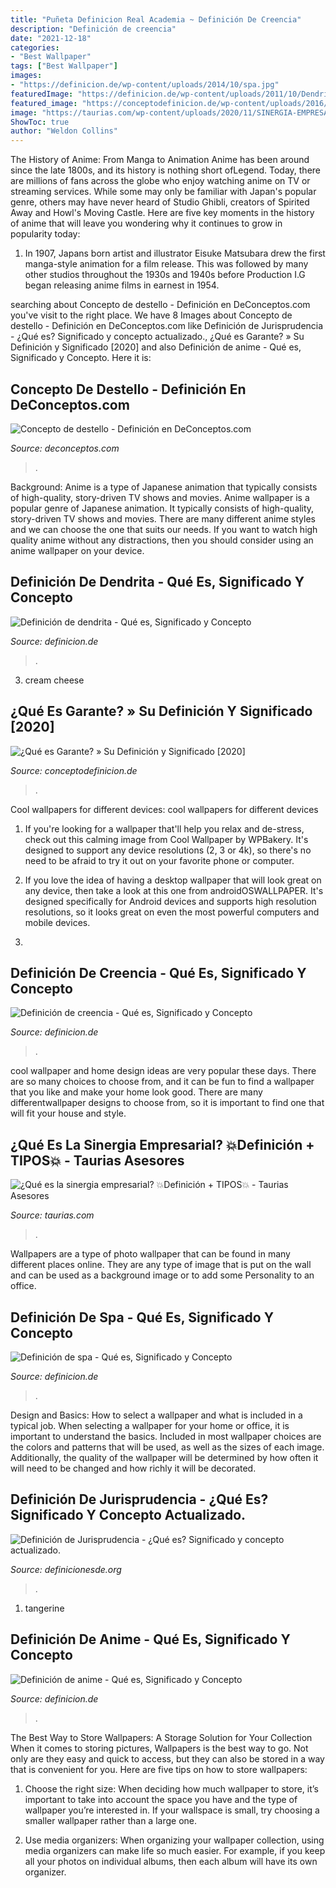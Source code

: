 ```yaml
---
title: "Puñeta Definicion Real Academia ~ Definición De Creencia"
description: "Definición de creencia"
date: "2021-12-18"
categories:
- "Best Wallpaper"
tags: ["Best Wallpaper"]
images:
- "https://definicion.de/wp-content/uploads/2014/10/spa.jpg"
featuredImage: "https://definicion.de/wp-content/uploads/2011/10/Dendritas.jpg"
featured_image: "https://conceptodefinicion.de/wp-content/uploads/2016/02/Garante-2.jpg"
image: "https://taurias.com/wp-content/uploads/2020/11/SINERGIA-EMPRESARIAL-980x551.png"
ShowToc: true
author: "Weldon Collins"
---
```



The History of Anime: From Manga to Animation
Anime has been around since the late 1800s, and its history is nothing short ofLegend. Today, there are millions of fans across the globe who enjoy watching anime on TV or streaming services. While some may only be familiar with Japan's popular genre, others may have never heard of Studio Ghibli, creators of Spirited Away and Howl's Moving Castle. Here are five key moments in the history of anime that will leave you wondering why it continues to grow in popularity today:
1) In 1907, Japans born artist and illustrator Eisuke Matsubara drew the first manga-style animation for a film release. This was followed by many other studios throughout the 1930s and 1940s before Production I.G began releasing anime films in earnest in 1954.

	

		
searching about Concepto de destello - Definición en DeConceptos.com you've visit to the right place. We have 8 Images about Concepto de destello - Definición en DeConceptos.com like Definición de Jurisprudencia - ¿Qué es? Significado y concepto actualizado., ¿Qué es Garante? » Su Definición y Significado [2020] and also Definición de anime - Qué es, Significado y Concepto. Here it is:
		
    
## Concepto De Destello - Definición En DeConceptos.com

<img loading=lazy src="http://deconceptos.com/wp-content/uploads/2011/11/destello.jpg" onerror="this.onerror=null;this.src='https://tse1.mm.bing.net/th?id=OIP.6Mp231J5mmdTKKa8Cqt9hgHaLI&amp;pid=15.1';" alt="Concepto de destello - Definición en DeConceptos.com">

_Source: deconceptos.com_

>. 

	

Background: Anime is a type of Japanese animation that typically consists of high-quality, story-driven TV shows and movies.
Anime wallpaper is a popular genre of Japanese animation. It typically consists of high-quality, story-driven TV shows and movies. There are many different anime styles and we can choose the one that suits our needs. If you want to watch high quality anime without any distractions, then you should consider using an anime wallpaper on your device.

    
## Definición De Dendrita - Qué Es, Significado Y Concepto

<img loading=lazy src="https://definicion.de/wp-content/uploads/2011/10/Dendritas.jpg" onerror="this.onerror=null;this.src='https://tse1.mm.bing.net/th?id=OIP.CKLPl5wx52_kjjy8wApltQHaLG&amp;pid=15.1';" alt="Definición de dendrita - Qué es, Significado y Concepto">

_Source: definicion.de_

>. 

	

3. cream cheese 

    
## ¿Qué Es Garante? » Su Definición Y Significado [2020]

<img loading=lazy src="https://conceptodefinicion.de/wp-content/uploads/2016/02/Garante-2.jpg" onerror="this.onerror=null;this.src='https://tse1.mm.bing.net/th?id=OIP.I3174xJUR268MZMa7qI_HwHaEo&amp;pid=15.1';" alt="¿Qué es Garante? » Su Definición y Significado [2020]">

_Source: conceptodefinicion.de_

>. 

	

Cool wallpapers for different devices:
cool wallpapers for different devices 

1. If you're looking for a wallpaper that'll help you relax and de-stress, check out this calming image from Cool Wallpaper by WPBakery. It's designed to support any device resolutions (2, 3 or 4k), so there's no need to be afraid to try it out on your favorite phone or computer.

2. If you love the idea of having a desktop wallpaper that will look great on any device, then take a look at this one from androidOSWALLPAPER. It's designed specifically for Android devices and supports high resolution resolutions, so it looks great on even the most powerful computers and mobile devices.

3.

    
## Definición De Creencia - Qué Es, Significado Y Concepto

<img loading=lazy src="https://definicion.de/wp-content/uploads/2010/10/creencia.jpg" onerror="this.onerror=null;this.src='https://tse2.mm.bing.net/th?id=OIP.03PiEy4QQmzBqKp-esEBqAHaE8&amp;pid=15.1';" alt="Definición de creencia - Qué es, Significado y Concepto">

_Source: definicion.de_

>. 

	

cool wallpaper and home design ideas are very popular these days. There are so many choices to choose from, and it can be fun to find a wallpaper that you like and make your home look good. There are many differentwallpaper designs to choose from, so it is important to find one that will fit your house and style.

    
## ¿Qué Es La Sinergia Empresarial? 💥Definición + TIPOS💥 - Taurias Asesores

<img loading=lazy src="https://taurias.com/wp-content/uploads/2020/11/SINERGIA-EMPRESARIAL-980x551.png" onerror="this.onerror=null;this.src='https://tse2.mm.bing.net/th?id=OIP.-WfTjzrd57EYPGZCvFDzbgHaEK&amp;pid=15.1';" alt="¿Qué es la sinergia empresarial? 💥Definición + TIPOS💥 - Taurias Asesores">

_Source: taurias.com_

>. 

	



Wallpapers are a type of photo wallpaper that can be found in many different places online. They are any type of image that is put on the wall and can be used as a background image or to add some Personality to an office.

    
## Definición De Spa - Qué Es, Significado Y Concepto

<img loading=lazy src="https://definicion.de/wp-content/uploads/2014/10/spa.jpg" onerror="this.onerror=null;this.src='https://tse2.mm.bing.net/th?id=OIP.Owd4HEh27izZHumGG9pCqgHaFN&amp;pid=15.1';" alt="Definición de spa - Qué es, Significado y Concepto">

_Source: definicion.de_

>. 

	

Design and Basics: How to select a wallpaper and what is included in a typical job.
When selecting a wallpaper for your home or office, it is important to understand the basics. Included in most wallpaper choices are the colors and patterns that will be used, as well as the sizes of each image. Additionally, the quality of the wallpaper will be determined by how often it will need to be changed and how richly it will be decorated.

    
## Definición De Jurisprudencia - ¿Qué Es? Significado Y Concepto Actualizado.

<img loading=lazy src="https://definicionesde.org/wp-content/uploads/2018/05/Jurisprudencia.jpg" onerror="this.onerror=null;this.src='https://tse1.mm.bing.net/th?id=OIP.jovyF3jBAFF_KLdOnacZfwHaEo&amp;pid=15.1';" alt="Definición de Jurisprudencia - ¿Qué es? Significado y concepto actualizado.">

_Source: definicionesde.org_

>. 

	

1. tangerine 

    
## Definición De Anime - Qué Es, Significado Y Concepto

<img loading=lazy src="https://definicion.de/wp-content/uploads/2015/10/anime.png" onerror="this.onerror=null;this.src='https://tse1.mm.bing.net/th?id=OIP.ATU33sqxFUWY795v-6z9CQHaGc&amp;pid=15.1';" alt="Definición de anime - Qué es, Significado y Concepto">

_Source: definicion.de_

>. 

	

The Best Way to Store Wallpapers: A Storage Solution for Your Collection
When it comes to storing pictures, Wallpapers is the best way to go. Not only are they easy and quick to access, but they can also be stored in a way that is convenient for you. Here are five tips on how to store wallpapers:
1) Choose the right size: When deciding how much wallpaper to store, it’s important to take into account the space you have and the type of wallpaper you’re interested in. If your wallspace is small, try choosing a smaller wallpaper rather than a large one.

2) Use media organizers: When organizing your wallpaper collection, using media organizers can make life so much easier. For example, if you keep all your photos on individual albums, then each album will have its own organizer.

